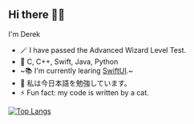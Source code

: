 ## Hi there 👋🏻
I'm Derek

* 🪄 I have passed the Advanced Wizard Level Test.
* 🤖 C, C++, Swift, Java, Python
* ~📚 I'm currently learing [SwiftUI](https://developer.apple.com/xcode/swiftui/).~
* 🌱 私は今日本語を勉強しています。
* ⚡️ Fun fact: my code is written by a cat.

[![Top Langs](https://github-readme-stats.vercel.app/api/top-langs/?username=orangeflavoredderek&layout=compact&hide=Assembly)](https://github.com/orangeflavoredderek/github-readme-stats)
